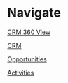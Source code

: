 # Navigate

[CRM 360 View](00_CRM360View.md)

[CRM](CRM.md)

[Opportunities](01_Opportunities.md)

[Activities](02_Activities.md)